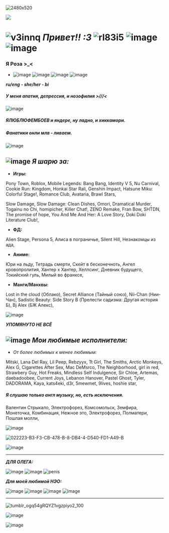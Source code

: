 ![2480x520](https://github.com/user-attachments/assets/f136ae58-b4bb-43da-9938-7f7803fe7cb6)

![](https://64.media.tumblr.com/9238b3f8b978bac5fc16429235c49af0/b18aff3ce9323114-6a/s1280x1920/c59c666c62b21559b4d92929e7fc566075bd0669.gifv)

# ![v3innq](https://github.com/user-attachments/assets/90894bef-00ab-4c01-a176-33a31ced9884) ***Привет!! :3*** ![rl83i5](https://github.com/user-attachments/assets/99ecfc54-3414-4522-a1ee-3767d89948de) ![image](https://github.com/user-attachments/assets/54c165b3-56ae-425d-8b39-afe226114034) ![image](https://github.com/user-attachments/assets/85bb623a-b748-43f4-bca2-db0984b0c71e)


### **Я Роза >_<**

- ![image](https://github.com/user-attachments/assets/2b7f5730-402e-4d1a-a796-7b05a11f72aa) ![image](https://github.com/user-attachments/assets/243c11ac-0472-4a23-81b4-62635bb2132f)  ![image](https://github.com/user-attachments/assets/b418f425-ec4b-4502-8b66-d9a94e00897b) ![image](https://github.com/user-attachments/assets/72915bd7-c229-4072-8517-81d0974ed1f6)


***ru/eng - she/her - bi***

##### *У меня апатия, депрессия, и нозофилия >///<*


![image](https://github.com/user-attachments/assets/3cf8ae8c-0250-46ac-948f-7088842db2c1)


##### *ЯЛЮБЛЮФЕМБОЕВ и яндере, ну ладно, и хиккамори.*

##### Фанатики онли млв - ливаем.

![image](https://github.com/user-attachments/assets/6855bfcd-303e-4a86-a2b7-040889cf92b0)

## ![image](https://github.com/user-attachments/assets/e2e88a27-d4ee-4f0b-9b48-1d579ba8af3b) ***Я шарю за:***

- **Игры:**


Pony Town, Roblox, Mobile Legends: Bang Bang, Identity V 5, Nu Carnival, Cookie Run: Kingdom, Honkai Star Rali, Genshin Impact, Hatsune Miku: Colorful Stage!, Romance Club, Avataria, Brawl Stars,

Slow Damage, Slow Damage: Clean Dishes, Omori, Dramatical Murder, Togainu no Chi, homipicher, Killer Chat!, ZENO Remake, Fran Bow, SHTDN, The promise of hope, You And Me And Her: A Love Story, Doki Doki Literature Club!,


- **ФД:**

Alien Stage, Persona 5, Алиса в пограничье, Silent Hill, Незнакомцы из ада,


- **Аниме:**

Юри на льду, Тетрадь смерти, Скейт в бесконечноть, Ангел кровопролития, Хантер х Хантер, Хеллсинг, Дневник будущего, Токийский гуль, Милый во франксе, 


- **Манги/Манхвы:**
 
Lost in the cloud (Облако), Secret Alliance (Тайный союз), Nii-Chan (Нии-Чан), Sadistic Beauty: Side Story B (Прелести садизма: Другая история Б), Bj Alex (БЖ Алекс),

![image](https://github.com/user-attachments/assets/c618e446-3275-4b42-a454-34b3a9153d79)

***УПОМЯНУТО НЕ ВСЁ***

## ![image](https://github.com/user-attachments/assets/6ed0e038-e27c-4506-82a3-b1911f7b27bc) ***Мои любимые исполнители:***

- *От более любимых к менее любимым:*

Mitski, Lana Del Ray, Lil Peep, Rebzyyx, Tt Girl, The Smiths, Arctic Monkeys, Alex G, Cigarettes After Sex, Mac DeMsrco, The Neighborhood, girl in red, Strawbery Guy, Hot Freaks, Mindless Self Indulgence, Sir Chloe, Artemas, daebadoobee, Current Joys, Lebanon Hanover, Pastel Ghost, Tyler, DADORAMA, Kaya, kats4eki, d3r, 5mewmet, 9lives, hoshie star,

##### Я слушаю только англ музыку, но, есть исключения.
 
Валентин Стрыкало, Электрофорез, Комсомольск, Земфира, Монеточка, Комбинация, Нежное это, Электрофорез, Полматери, Пошлая молли,


![image](https://github.com/user-attachments/assets/b1459318-4850-49f7-a162-7adb0b55292e)



![022223-B3-F3-CB-478-B-8-DB4-4-D540-FD1-A49-B](https://github.com/user-attachments/assets/bb00a4fd-8373-498e-97fa-12a41121898f)

![image](https://github.com/user-attachments/assets/0dc9f630-b7ed-4220-8b34-cc8a3039afb5)

-------------------------------------------------------------------------------------------------------------------

***ДЛЯ ОЛЕГА:***

![image](https://github.com/user-attachments/assets/0c066f39-ed6f-49ac-9609-f8f6b4768c2c) ![image](https://github.com/user-attachments/assets/adf1c5f7-d938-4c55-a35e-520477cf620a) ![penis](https://github.com/user-attachments/assets/95460ac7-f801-418a-88fd-3239455470ca)



***Для моей любимой НЭО:***

![image](https://github.com/user-attachments/assets/e85877a1-051d-465a-a363-bd5c0d1c5dda) ![image](https://github.com/user-attachments/assets/8f8ff73b-ba9e-4fcb-b662-c9c04fa69d9a) ![image](https://github.com/user-attachments/assets/85f1f8ae-2c46-454d-bb81-1d0875bdcd67) ![image](https://github.com/user-attachments/assets/38cd8c05-1f19-4ad2-96f9-706ff5bd4c01)

-------------------------------------------------------------------------------------------------------------------

![tumblr_ogq54gRQYZ1vgzpiyo2_100](https://github.com/user-attachments/assets/1ddf73b7-3766-44fb-bd40-17aad44a7999)

![image](https://github.com/user-attachments/assets/e08245b2-1fe4-4b91-b5c3-39ff451b1f44)

![image](https://github.com/user-attachments/assets/e9d077b2-acfb-4246-92c0-07c29f60de11)

